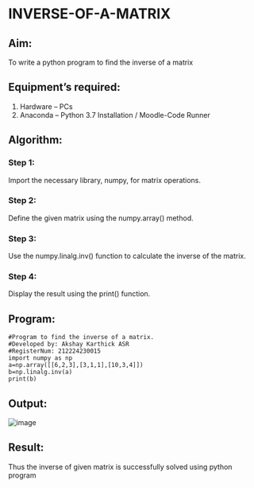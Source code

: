 # INVERSE-OF-A-MATRIX
## Aim:
To write a python program to find the inverse of a matrix
## Equipment’s required:
1. 	Hardware – PCs
2. 	Anaconda – Python 3.7 Installation / Moodle-Code Runner
## Algorithm:
### Step 1:
Import the necessary library, numpy, for matrix operations.
### Step 2:
Define the given matrix using the numpy.array() method.
### Step 3:
Use the numpy.linalg.inv() function to calculate the inverse of the matrix.
### Step 4:
Display the result using the print() function.

## Program:
```
#Program to find the inverse of a matrix.
#Developed by: Akshay Karthick ASR
#RegisterNum: 212224230015
import numpy as np
a=np.array([[6,2,3],[3,1,1],[10,3,4]])
b=np.linalg.inv(a)
print(b)
```
## Output:
![image](https://github.com/user-attachments/assets/fd1967ff-ef01-42af-aa59-a26b57f39eba)

## Result:
Thus the inverse of given matrix is successfully solved using python program

